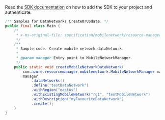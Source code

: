 Read the [SDK documentation](https://github.com/Azure/azure-sdk-for-java/blob/azure-resourcemanager-mobilenetwork_1.0.0-beta.2/sdk/mobilenetwork/azure-resourcemanager-mobilenetwork/README.md) on how to add the SDK to your project and authenticate.

```java
/** Samples for DataNetworks CreateOrUpdate. */
public final class Main {
    /*
     * x-ms-original-file: specification/mobilenetwork/resource-manager/Microsoft.MobileNetwork/preview/2022-03-01-preview/examples/DataNetworkCreate.json
     */
    /**
     * Sample code: Create mobile network dataNetwork.
     *
     * @param manager Entry point to MobileNetworkManager.
     */
    public static void createMobileNetworkDataNetwork(
        com.azure.resourcemanager.mobilenetwork.MobileNetworkManager manager) {
        manager
            .dataNetworks()
            .define("testDataNetwork")
            .withRegion("eastus")
            .withExistingMobileNetwork("rg1", "testMobileNetwork")
            .withDescription("myFavouriteDataNetwork")
            .create();
    }
}
```
